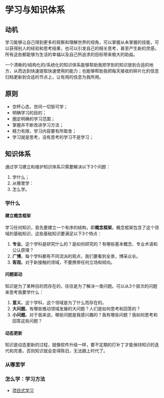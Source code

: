# 学习与知识体系

## 动机

学习能够让自己得到更多的观察和理解世界的视角，可以掌握从未掌握的技能，可以获得别人的经验和思考结果，也可以引发自己的相关思考，甚至产生新的灵感。所有这些都能够为生活的幸福以及自己所追求的目标带来极大的助益。

一个清晰的/结构化的/系统化的知识体系能够帮助我把学到的知识放到合适的地方，从而达到快速提取快速使用的能力；也能够帮助我把每天接收的碎片化的信息归档更新到合适的节点上，让有用的信息为我所用。

## 原则

- 空杯心态，世间一切皆可学；
- 明确学习的目的；
- 圈定明确的学习范围；
- 掌握并不断改进学习方法；
- 精力有限，学习内容要有所取舍；
- 学习就是思考，没有思考的学习不是学习；

## 知识体系

通过学习建立和维护知识体系只需要解决以下3个问题：

1. 学什么；
2. 从哪里学：
3. 怎么学。

### 学什么

#### 建立概念框架

学习任何知识，首先要建立一个有序的结构，即**概念框架**。概念框架包含了这个领域的基础知识，这些基础知识要满足以下3个特点：

1. **专业**。这个学科是研究什么的？是如何研究的？有哪些基本概念、专业术语和公认原理？
2. **广博**。每个学科都有不同流派的观点，我们要看到全景，博采众长。
3. **客观**。对于新接触的领域，不要携带任何立场和倾向。

#### 问题驱动

知识是为了某种目的而存在的，往往是为了解决一类问题。可以从3个层次的问题来思考我要学什么：

1. **意义**。这个学科，这个领域是为了什么而存在的。
2. **大问题**。有哪些推动领域发展的大问题？人们是如何思考和回答的？
3. **小问题**。对于我来说，哪些问题是我感兴趣的？我有哪些问题？我如何思考和回答这些问题？

#### 动态更新

知识是动态更新的过程，就像软件升级一样，要不定期的打补丁才能保持知识的迭代和完善。否则知识就会变得陈旧，无法跟上时代了。

### 从哪里学

### 怎么学：学习方法

- [项目式学习](https://github.com/anchem/Knowledge/blob/main/learning/projectbasedlearning.md)
